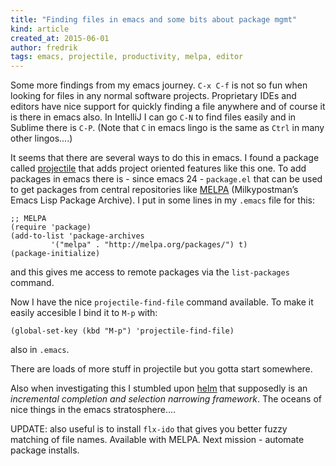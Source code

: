 ```yaml
---
title: "Finding files in emacs and some bits about package mgmt"
kind: article
created_at: 2015-06-01
author: fredrik
tags: emacs, projectile, productivity, melpa, editor
---
```


Some more findings from my emacs journey. `C-x C-f` is not so fun when looking for files in any normal software projects. 
Proprietary IDEs and editors have nice support for quickly finding a file anywhere and of course it is there in 
emacs also. In IntelliJ I can go `C-N` to find files easily and in Sublime there is `C-P`. (Note that `C` in emacs
lingo is the same as `Ctrl` in many other lingos....) 

It seems that there are several ways to do this in emacs. I found a package called 
[projectile](https://github.com/bbatsov/projectile) that adds project
oriented features like this one. To add packages in emacs there is - since emacs 24 - `package.el` that can be
used to get packages from central repositories like [MELPA](http://melpa.org) 
(Milkypostman’s Emacs Lisp Package Archive). I put in some lines in my `.emacs` file for this:

    ;; MELPA
    (require 'package)
    (add-to-list 'package-archives
             '("melpa" . "http://melpa.org/packages/") t)
    (package-initialize)

and this gives me access to remote packages via the `list-packages` command.

Now I have the nice `projectile-find-file` command available. To make it easily accesible I bind it to `M-p` with:

    (global-set-key (kbd "M-p") 'projectile-find-file)
    
also in `.emacs`.

There are loads of more stuff in projectile but you gotta start somewhere.

Also when investigating this I stumbled upon [helm](http://tuhdo.github.io/helm-intro.html) that supposedly is
an *incremental completion and selection narrowing framework*. The oceans of nice things in the emacs 
stratosphere....

UPDATE: also useful is to install `flx-ido` that gives you better fuzzy matching of file names. Available with MELPA. 
Next mission - automate package installs.
